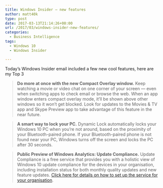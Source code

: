 ```yaml
---
title: Windows Insider – new features
author: matt40k
type: post
date: 2017-03-13T21:14:26+00:00
url: /2017/03/windows-insider-new-features/
categories:
  - Business Intelligence
tags:
  - Windows 10
  - Windows Insider

---
```

Today&#8217;s Windows Insider email included a few new cool features, here are my Top 3

> **Do more at once with the new Compact Overlay window.** Keep watching a movie or video chat on one corner of your screen — even when switching apps to check email or browse the web. When an app window enters compact overlay mode, it&#8217;ll be shown above other windows so it won&#8217;t get blocked. Look for updates to the Movies & TV app and Skype Preview app to take advantage of this feature in the near future.

> **A smart way to lock your PC.** Dynamic Lock automatically locks your Windows 10 PC when you&#8217;re not around, based on the proximity of your Bluetooth-paired phone. If your Bluetooth-paired phone is not found near your PC, Windows turns off the screen and locks the PC after 30 seconds.

> **Public Preview of Windows Analytics: Update Compliance.** Update Compliance is a free service that provides you with a holistic view of Windows 10 update compliance for the devices in your organisation, including installation status for both monthly quality updates and new feature updates. <a href="https://click.email.microsoftemail.com/?qs=1f86bde3fb0c42e3707a16fadd7e7a4ff3d1ad8bfd57eeb2024de1a50d916595822aaee45d5529100488fcf08912a05e7697f02a0446ba7a" target="_blank" data-saferedirecturl="https://www.google.com/url?hl=en-GB&q=https://click.email.microsoftemail.com/?qs%3D1f86bde3fb0c42e3707a16fadd7e7a4ff3d1ad8bfd57eeb2024de1a50d916595822aaee45d5529100488fcf08912a05e7697f02a0446ba7a&source=gmail&ust=1489525850685000&usg=AFQjCNGQY20UBwL61vnbxrLDDU2GI7KRJg" rel="nofollow">Click here for details on how to set up the service for your organisation</a>.
